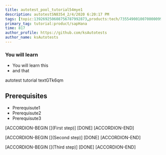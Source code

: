 ```yaml
---
title: autotest_pool_tutorial54mye1
description: autotestSN8354_2/4/2020 6:20:17 PM
tags: [topic:139269250608756787992873,products:tech/73554900100700000996,tutorial:experience/advanced]
primary_tag: tutorial:product/sapHana
time: 817
author_profile: https://github.com/ksAutotests
author_name: ksAutotests
---
```

### You will learn
- You will learn this
- and that

autotest tutorial textGTk6qm

## Prerequisites
- Prerequisute1
- Prerequisute2
- Prerequisute3

[ACCORDION-BEGIN [](First step)]
[DONE]
[ACCORDION-END]

[ACCORDION-BEGIN [](Second step)]
[DONE]
[ACCORDION-END]

[ACCORDION-BEGIN [](Third step)]
[DONE]
[ACCORDION-END]

